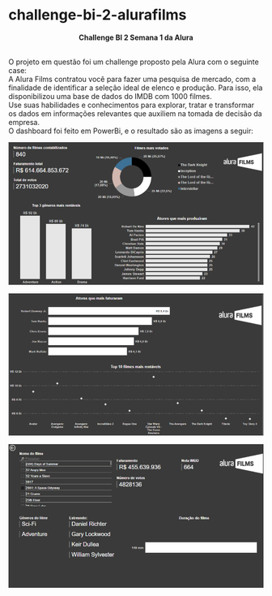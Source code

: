 # challenge-bi-2-alurafilms
**<p align="center"> Challenge BI 2 Semana 1 da Alura </p>**  
O projeto em questão foi um challenge proposto pela Alura com o seguinte case:  
A Alura Films contratou você para fazer uma pesquisa de mercado, com a finalidade de identificar a seleção ideal de elenco e produção. Para isso, ela disponibilizou uma base de dados do IMDB com 1000 filmes.  
Use suas habilidades e conhecimentos para explorar, tratar e transformar os dados em informações relevantes que auxiliem na tomada de decisão da empresa.  
O dashboard foi feito em PowerBi, e o resultado são as imagens a seguir: 
<p align="center"> <img src="./Screenshot_1.png"> </p>  
<p align="center"> <img src="./Screenshot_2.png"> </p>  
<p align="center"> <img src="./Screenshot_3.png"> </p>
